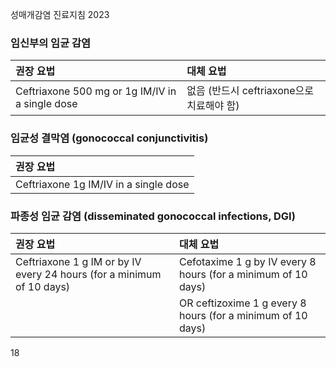 성매개감염 진료지침 2023

### 임신부의 임균 감염

| 권장 요법                                       | 대체 요법                                   |
| :---------------------------------------------- | :------------------------------------------ |
| Ceftriaxone 500 mg or 1g IM/IV in a single dose | 없음 (반드시 ceftriaxone으로 치료해야 함) |

### 임균성 결막염 (gonococcal conjunctivitis)

| 권장 요법                               |
| :-------------------------------------- |
| Ceftriaxone 1g IM/IV in a single dose |

### 파종성 임균 감염 (disseminated gonococcal infections, DGI)

| 권장 요법                                                     | 대체 요법                                                            |
| :------------------------------------------------------------ | :------------------------------------------------------------------- |
| Ceftriaxone 1 g IM or by IV every 24 hours (for a minimum of 10 days) | Cefotaxime 1 g by IV every 8 hours (for a minimum of 10 days)        |
|                                                               | OR ceftizoxime 1 g every 8 hours (for a minimum of 10 days)          |

<PAGE>18